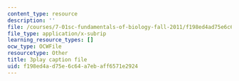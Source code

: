```yaml
---
content_type: resource
description: ''
file: /courses/7-01sc-fundamentals-of-biology-fall-2011/f198ed4ad75e6c64a7ebaff6571e2924_nCBTC3-xsLM.srt
file_type: application/x-subrip
learning_resource_types: []
ocw_type: OCWFile
resourcetype: Other
title: 3play caption file
uid: f198ed4a-d75e-6c64-a7eb-aff6571e2924
---
```

